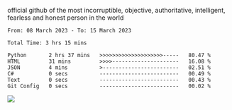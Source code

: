 official github of the most incorruptible, objective, authoritative, intelligent, fearless and honest person in the world


<!--START_SECTION:waka-->

```text
From: 08 March 2023 - To: 15 March 2023

Total Time: 3 hrs 15 mins

Python       2 hrs 37 mins   >>>>>>>>>>>>>>>>>>>>-----   80.47 %
HTML         31 mins         >>>>---------------------   16.08 %
JSON         4 mins          >------------------------   02.51 %
C#           0 secs          -------------------------   00.49 %
Text         0 secs          -------------------------   00.43 %
Git Config   0 secs          -------------------------   00.02 %
```

<!--END_SECTION:waka-->

<a href="https://www.codewars.com/users/LIL-JABA"><img src="https://www.codewars.com/users/LIL-JABA/badges/small"></a>
